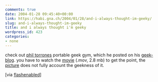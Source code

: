 ```yaml
---
comments: true
date: 2004-01-28 09:45:40+00:00
link: https://habi.gna.ch/2004/01/28/and-i-always-thought-im-geeky/
slug: and-i-always-thought-im-geeky
title: and i always thought i'm geeky
wordpress_id: 423
categories:
- none
---
```


check out [phil torrones](http://www.philliptorrone.com/) portable geek gym, which he posted on his [geek-blog](http://www.flashenabled.com/).
you have to watch the [movie](http://www.philliptorrone.com/geekgym/portablegeekgymii.mov) (.mov, 2.8 mb) to get the point, the [picture](http://www.flashenabled.com/nimages/portablegeekgymii.jpg) does not fully account the geekness of it.

[via [flashenabled](http://www.flashenabled.com/)]
